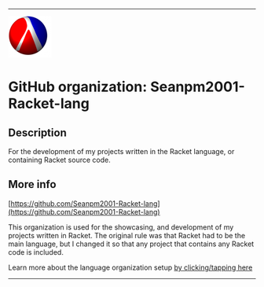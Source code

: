 
***

![Racket_logo.png failed to load. The file may be missing or corrupt. Check the file path for errors first.](/AdditionalInfo/1/Seanpm2001-Racket-lang/Racket_logo.png)

# GitHub organization: Seanpm2001-Racket-lang

## Description

For the development of my projects written in the Racket language, or containing Racket source code.

## More info

[https://github.com/Seanpm2001-Racket-lang](https://github.com/Seanpm2001-Racket-lang)

This organization is used for the showcasing, and development of my projects written in Racket. The original rule was that Racket had to be the main language, but I changed it so that any project that contains any Racket code is included.

Learn more about the language organization setup [by clicking/tapping here](/AdditionalInfo/LanguageOrgs/README.md)

***
